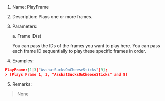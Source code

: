 1. Name: PlayFrame
2. Description: Plays one or more frames.
3. Parameters:

    a. Frame ID(s) 
    
    You can pass the IDs of the frames you want to play here. You can pass each frame ID sequentially to play these specific frames in order.
4. Examples:
```json
PlayFrame:[1|3|"AsshatSucksOnCheeseSticks"|9]; 
> (Plays Frame 1, 3, "AsshatSucksOnCheeseSticks" and 9)   
```
5. Remarks:
> None
